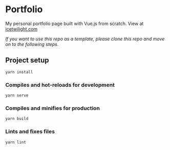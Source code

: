 # Portfolio

My personal portfolio page built with Vue.js from scratch. View at [icetwilight.com](https://icetwilight.com)

_If you want to use this repo as a template, please clone this repo and move on to the following steps._

## Project setup

```
yarn install
```

### Compiles and hot-reloads for development

```
yarn serve
```

### Compiles and minifies for production

```
yarn build
```

### Lints and fixes files

```
yarn lint
```
